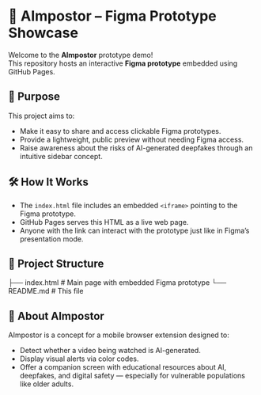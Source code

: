 # 🎨 AImpostor – Figma Prototype Showcase

Welcome to the **AImpostor** prototype demo!  
This repository hosts an interactive **Figma prototype** embedded using GitHub Pages.

## 📌 Purpose

This project aims to:
- Make it easy to share and access clickable Figma prototypes.
- Provide a lightweight, public preview without needing Figma access.
- Raise awareness about the risks of AI-generated deepfakes through an intuitive sidebar concept.

## 🛠️ How It Works

- The `index.html` file includes an embedded `<iframe>` pointing to the Figma prototype.
- GitHub Pages serves this HTML as a live web page.
- Anyone with the link can interact with the prototype just like in Figma’s presentation mode.


## 📁 Project Structure
├── index.html # Main page with embedded Figma prototype
└── README.md # This file

## 🧠 About AImpostor

AImpostor is a concept for a mobile browser extension designed to:
- Detect whether a video being watched is AI-generated.
- Display visual alerts via color codes.
- Offer a companion screen with educational resources about AI, deepfakes, and digital safety — especially for vulnerable populations like older adults.
